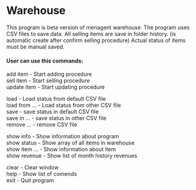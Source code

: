 # Warehouse
This program is beta version of menagent warehouse.
The program uses CSV files to save data.
All selling items are save in folder history. (is automatic create after confirm selling procedure)
Actual status of items must be manual saved.

#### User can use this commands:  
add item        - Start adding procedure  
sell item       - Start selling procedure  
update item     - Start updating procedure  

load            - Load status from default CSV file  
load from ...   - Load status from other CSV file  
save            - save status in default CSV file  
save in ...     - save status in other CSV file  
remove ...      - remove CSV file  

show info       - Show information about program  
show status     - Show array of all items in warehouse  
show item ...   - Show information about item  
show revenue    - Show list of month history revenues  

clear           - Clear window  
help            - Show list of comends  
exit            - Quit program  
